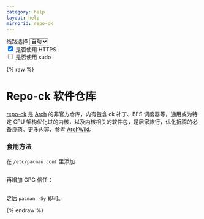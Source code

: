```yaml
---
category: help
layout: help
mirrorid: repo-ck
---
```


<!-- 本 markdown 从 tuna/mirrorz-help-ng 自动生成，如需修改，请修改其对应部分 -->

<style>.z-help tmpl { display: none }</style>

<div class="z-wrap">
    <form class="z-form z-global" onchange="form_update(null)" onsubmit="return false">
        <div>
            <label for="e0a5cecb">线路选择</label>
            <select id="e0a5cecb" name="host">
                <option selected="selected" value="{{ site.url }}">自动</option>
                <option value="{{ site.urlv4 }}">IPv4</option>
                <option value="{{ site.urlv6 }}">IPv6</option>
            </select>
        </div>
        <div>
            <input id="144d763c" name="_scheme" type="checkbox" checked>
            <label for="144d763c">是否使用 HTTPS</label>
        </div>
        <div>
            <input id="4659e7da" name="_sudo" type="checkbox">
            <label for="4659e7da">是否使用 sudo</label>
        </div>
    </form>
</div>
{% raw %}
<div class="z-help"><h1>Repo-ck 软件仓库</h1>
<p><a href="http://repo-ck.com/">repo-ck</a> 是 <a href="https://archlinux.org/">Arch</a> 的非官方仓库，内有包含 ck 补丁、BFS 调度器等，通用或为特定 CPU 架构优化过的内核，以及内核相关的软件包，是居家旅行，优化折腾的必备良药。更多内容，参考 <a href="https://wiki.archlinux.org/index.php/repo-ck">ArchWiki</a>。</p>
<h3>食用方法</h3>
<p>在 <code>/etc/pacman.conf</code> 里添加</p>
<div class="z-wrap"><form class="z-form" onchange="form_update(event)" onsubmit="return false"></form><pre class="z-code"></pre></div><tmpl z-lang="ini">
[repo-ck]
Server = {{endpoint}}/$arch
</tmpl>
<p>再增加 GPG 信任：</p>
<div class="z-wrap"><form class="z-form" onchange="form_update(event)" onsubmit="return false"></form><pre class="z-code"></pre></div><tmpl z-lang="bash">
pacman-key -r 5EE46C4C &amp;&amp; pacman-key --lsign-key 5EE46C4C
</tmpl>
<p>之后 <code>pacman -Sy</code> 即可。</p><script id="z-config" type="application/x-mirrorz-help">eyJfIjogIlJlcG8tY2sgXHU4ZjZmXHU0ZWY2XHU0ZWQzXHU1ZTkzIiwgImJsb2NrIjogWyJyZXBvLWNrIl0sICJpbnB1dCI6IHt9LCAibmFtZSI6ICJyZXBvLWNrIn0=</script>
</div>

{% endraw %}

<script src="/static/js/mustache.js?{{ site.data['hash'] }}"></script>
<script src="/static/js/zdocs.js?{{ site.data['hash'] }}"></script>
